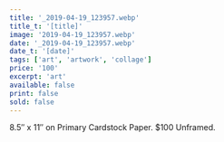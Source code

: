 ```yaml
---
title: '_2019-04-19_123957.webp'
title_t: '[title]'
image: '2019-04-19_123957.webp'
date: '_2019-04-19_123957.webp'
date_t: '[date]'
tags: ['art', 'artwork', 'collage']
price: '100'
excerpt: 'art'
available: false
print: false
sold: false
---
```



8.5″ x 11″ on Primary Cardstock Paper.
$100 Unframed.
